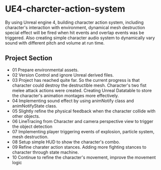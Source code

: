 # UE4-charcter-action-system
By using Unreal engine 4, building character action system, including character's interaction with environment, dynamical mesh destruction special effect will be fired when hit events and overlap events was be triggered. Also creating simple character audio system to dynamically vary sound with different pitch and volume at run time.  
## Project Section
* 01 Prepare environmental assets.
* 02 Version Control and ignore Unreal derived files.
* 03 Project has reached quite far. So the current progress is that character could destroy the destructible mesh. Character's two fist melee attack actions were created. Creating Unreal Datatable to store the character's animation montages more effectively.  
* 04 Implementing sound effect by using animNotify class and animNotifyState class. 
* 05 Slightly refine the physical feedback when the character collide with other objects.
* 06 LineTracing from Character and camera perspective view to trigger the object detection
* 07 Implementing player triggering events of explosion, particle system, mesh destruction. 
* 08 Setup simple HUD to show the character's combo.
* 09 Refine charater action stances. Adding more fighting stances to character through state machine. 
* 10 Continue to refine the character's movement, improve the movement logic
